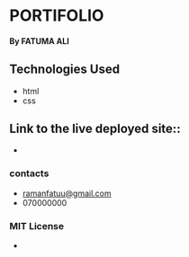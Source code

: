 # PORTIFOLIO
#### By **FATUMA ALI**



## Technologies Used
+ html
+ css

## Link to the live deployed site::
+

### contacts
+ ramanfatuu@gmail.com
+ 070000000

### MIT License

+
